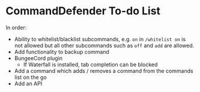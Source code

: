 # CommandDefender To-do List
In order:
* Ability to whitelist/blacklist subcommands, e.g. `on` in `/whitelist on` is not allowed but all other subcommands such as `off` and `add` are allowed.
* Add functionality to backup command
* BungeeCord plugin
  * If Waterfall is installed, tab completion can be blocked
* Add a command which adds / removes a command from the commands list on the go
* Add an API